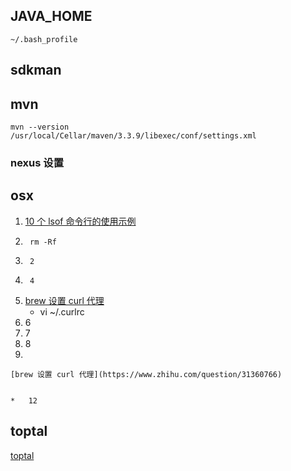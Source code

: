## JAVA_HOME

	~/.bash_profile

## sdkman

## mvn

	mvn --version
	/usr/local/Cellar/maven/3.3.9/libexec/conf/settings.xml

### nexus 设置


## osx


1. [10 个 lsof 命令行的使用示例](http://www.oschina.net/question/12_145479?sort=default&p=2#answers)
2. 		rm -Rf
3. 		2
4. 		4
5. 	[brew 设置 curl 代理](https://www.zhihu.com/question/31360766)
	*	vi ~/.curlrc
6. 	6
7. 	7
8. 	8
6. 			


	[brew 设置 curl 代理](https://www.zhihu.com/question/31360766)


	*	12



## toptal

[toptal](https://www.toptal.com)
